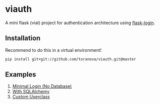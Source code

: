 # viauth
A mini flask (vial) project for authentication architecture using [flask-login](https://flask-login.readthedocs.io/en/latest/).

## Installation
Recommend to do this in a virtual environment!
```bash
pip install git+git://github.com/toranova/viauth.git@master
```

## Examples
1. [Minimal Login (No Database)](examples/basic/minimal.py)
2. [With SQLAlchemy](examples/persistdb/minimal.py)
3. [Custom Userclass](examples/persistdb/extended.py)

